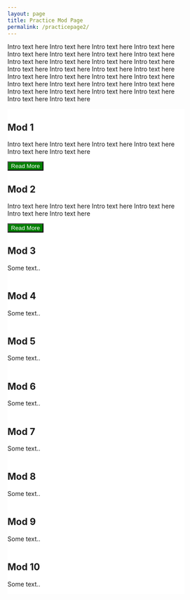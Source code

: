 ```yaml
---
layout: page
title: Practice Mod Page
permalink: /practicepage2/
---
```


<html>
<head>
<meta name="viewport" content="width=device-width, initial-scale=1">
<style>
* {
  box-sizing: border-box;
}

/* Create two equal columns that floats next to each other */
.column {
  float: left;
  width: 50%;
  padding: 2px;
  height: 300px; /* Should be removed. Only for demonstration */
}

/* Clear floats after the columns */
.row:after {
  content: "";
  display: table;
  clear: both;
}
</style>
</head>
<body>
  
<p>Intro text here Intro text here Intro text here Intro text here Intro text here Intro text here Intro text here Intro text here Intro text here Intro text here Intro text here Intro text here Intro text here Intro text here Intro text here Intro text here Intro text here Intro text here Intro text here Intro text here Intro text here Intro text here Intro text here Intro text here Intro text here Intro text here Intro text here Intro text here Intro text here Intro text here</p>

<div class="row">
  <div class="column" style="background-color:white;">
    <h2>Mod 1</h2>
    <p>Intro text here Intro text here Intro text here Intro text here Intro text here Intro text here</p>
    <button style="background-color:green; color:white"> Read More </button>
  </div>
  
  <div class="column" style="background-color:white;">
    <h2>Mod 2</h2>
    <p>Intro text here Intro text here Intro text here Intro text here Intro text here Intro text here</p>
    <button style="background-color:green; color:white"> Read More </button>
  </div>
</div>

<div class="row">
  <div class="column" style="background-color:white;">
    <h2>Mod 3</h2>
    <p>Some text..</p>
  </div>
  <div class="column" style="background-color:white;">
    <h2>Mod 4</h2>
    <p>Some text..</p>
  </div>
</div>

<div class="row">
  <div class="column" style="background-color:white;">
    <h2>Mod 5</h2>
    <p>Some text..</p>
  </div>
  <div class="column" style="background-color:white;">
    <h2>Mod 6</h2>
    <p>Some text..</p>
  </div>
</div>

<div class="row">
  <div class="column" style="background-color:white;">
    <h2>Mod 7</h2>
    <p>Some text..</p>
  </div>
  <div class="column" style="background-color:white;">
    <h2>Mod 8</h2>
    <p>Some text..</p>
  </div>
</div>

<div class="row">
  <div class="column" style="background-color:white;">
    <h2>Mod 9</h2>
    <p>Some text..</p>
  </div>
  <div class="column" style="background-color:white;">
    <h2>Mod 10</h2>
    <p>Some text..</p>
  </div>
</div>



</body>
</html>
